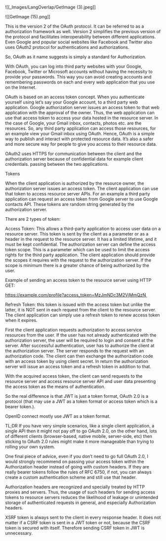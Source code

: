 ![[_Images/LangOverlap/GetImage (3).jpeg]]

![[GetImage (15).png]]


This is the version 2 of the OAuth protocol. It can be referred to as a authorization framework as well. Version 2 simplifies the previous version of the protocol and facilitates interoperability between different applications. Even Google and popular social websites like Facebook and Twitter also uses OAuth2 protocol for authentications and authorizations. 

So, OAuth as it name suggests is simply a standard for Authorization. 

With OAuth, you can log into third party websites with your Google, Facebook, Twitter or Microsoft accounts without having the necessity to provide your passwords. This way you can avoid creating accounts and remembering passwords on each and every web application that you use on the Internet. 

OAuth is based on an access token concept. When you authenticate yourself using let’s say your Google account, to a third party web application. Google authorization server issues an access token to that web application with the approval of the owner. Thus, the web application can use that access token to access your data hosted in the resource server. In the case of Google, your Gmail inbox, contacts, photos etc. are the resources. So, any third party application can access those resources, for an example view your Gmail inbox using OAuth. Hence, OAuth is a simple way to publish and interact with protected resource data. It’s also a safer and more secure way for people to give you access to their resource data. 

OAuth2 uses HTTPS for communication between the client and the authorization server because of confidential data for example client credentials. passing between the two applications. 

Tokens 

When the client application is authorized by the resource owner, the authorization server issues an access token. The client application can use that token to access resource server APIs. For an example a third party application can request an access token from Google server to use Google contacts API. These tokens are random string generated by the authorization server. 

There are 2 types of token: 

Access Token: This allows a third-party application to access user data on a resource server. This token is sent by the client as a parameter or as a header in the request to the resource server. It has a limited lifetime, and it must be kept confidential. The authorization server can define the access token scope. This is a parameter which can be used to limit the access rights for the third party application. The client application should provide the scopes it requires with the request to the authorization server. If the scope is minimum there is a greater chance of being authorized by the user. 

Example of sending an access token to the resource server using HTTP GET: 

https://example.com/profile?access_token=MzJmNDc3M2VjMmQzN 

Refresh Token: this token is issued with the access token but unlike the latter, it is NOT sent in each request from the client to the resource server. The client application can simply use a refresh token to renew access token when it expires. 

First the client application requests authorization to access service resources from the user. If the user has not already authenticated with the authorization server, the user will be required to login and consent at the server. After successful authentication, user has to authorize the client at the authorization server. The server responds to the request with an authorization code. The client can then exchange the authorization code with an access token by using client secret. In return the authorization server will issue an access token and a refresh token in addition to that. 

With the acquired access token, the client can send requests to the resource server and access resource server API and user data presenting the access token as the means of authentication. 

So the real difference is that JWT is just a token format, OAuth 2.0 is a protocol (that may use a JWT as a token format or access token which is a bearer token.). 

OpenID connect mostly use JWT as a token format. 

TL;DR If you have very simple scenarios, like a single client application, a single API then it might not pay off to go OAuth 2.0, on the other hand, lots of different clients (browser-based, native mobile, server-side, etc) then sticking to OAuth 2.0 rules might make it more manageable than trying to rolling your own system. 

One final piece of advice, even if you don’t need to go full OAuth 2.0, I would strongly recommend on passing your access token within the Authorization header instead of going with custom headers. If they are really bearer tokens follow the rules of RFC 6750, if not, you can always create a custom authentication scheme and still use that header. 

Authorization headers are recognized and specially treated by HTTP proxies and servers. Thus, the usage of such headers for sending access tokens to resource servers reduces the likelihood of leakage or unintended storage of authenticated requests in general, and especially Authorization headers. 

XSRF token is always sent to the client in every response header. It does not matter if a CSRF token is sent in a JWT token or not, because the CSRF token is secured with itself. Therefore sending CSRF token in JWT is unnecessary.